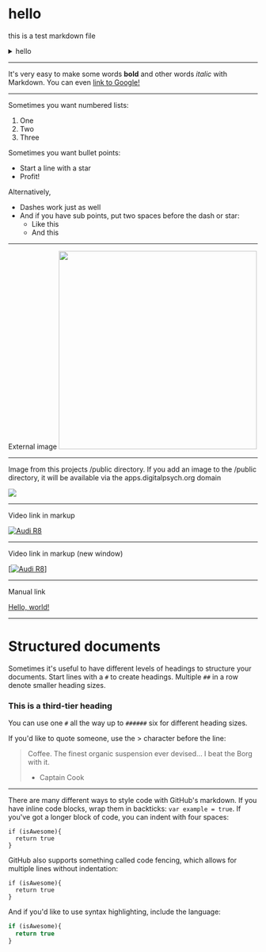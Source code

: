 # hello

this is a test markdown file

<details>
  <summary>
    hello
  </summary>
  **hello**
</details>

---

It's very easy to make some words **bold** and other words *italic* with Markdown. You can even [link to Google!](http://google.com)

---

Sometimes you want numbered lists:

1. One
2. Two
3. Three

Sometimes you want bullet points:

* Start a line with a star
* Profit!

Alternatively,

- Dashes work just as well
- And if you have sub points, put two spaces before the dash or star:
  - Like this
  - And this

---

External image
<img src= "https://media.vanityfair.com/photos/5dd70131e78810000883f587/7:3/w_1953,h_837,c_limit/baby-yoda-craze.jpg" width="400px"/>

---

Image from this projects /public directory.  If you add an image to the /public directory, it will be available via the apps.digitalpsych.org domain

<img src= "https://apps.digitalpsych.org/apple_test.png" />

---


Video link in markup

[![Audi R8](http://img.youtube.com/vi/KOxbO0EI4MA/0.jpg)](https://www.youtube.com/watch?v=KOxbO0EI4MA "Audi R8")

---

Video link in markup (new window)

<a href="https://www.youtube.com/watch?v=KOxbO0EI4MA" target="_blank">[![Audi R8](http://img.youtube.com/vi/KOxbO0EI4MA/0.jpg)]</a>

---

Manual link

<a href="https://www.youtube.com/watch?v=KOxbO0EI4MA" target="_blank">Hello, world!</a>

---

# Structured documents

Sometimes it's useful to have different levels of headings to structure your documents. Start lines with a `#` to create headings. Multiple `##` in a row denote smaller heading sizes.

### This is a third-tier heading

You can use one `#` all the way up to `######` six for different heading sizes.

If you'd like to quote someone, use the > character before the line:

> Coffee. The finest organic suspension ever devised... I beat the Borg with it.
> - Captain Cook

---

There are many different ways to style code with GitHub's markdown. If you have inline code blocks, wrap them in backticks: `var example = true`.  If you've got a longer block of code, you can indent with four spaces:

    if (isAwesome){
      return true
    }

GitHub also supports something called code fencing, which allows for multiple lines without indentation:

```
if (isAwesome){
  return true
}
```

And if you'd like to use syntax highlighting, include the language:

```javascript
if (isAwesome){
  return true
}
```
